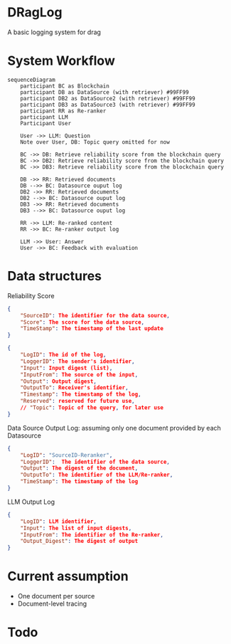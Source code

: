 # DRagLog
A basic logging system for drag



# System Workflow
```mermaid
sequenceDiagram
    participant BC as Blockchain
    participant DB as DataSource (with retriever) #99FF99
    participant DB2 as DataSource2 (with retriever) #99FF99
    participant DB3 as DataSource3 (with retriever) #99FF99
    participant RR as Re-ranker
    participant LLM
    Participant User

    User ->> LLM: Question
    Note over User, DB: Topic query omitted for now

    BC ->> DB: Retrieve reliability score from the blockchain query
    BC ->> DB2: Retrieve reliability score from the blockchain query
    BC ->> DB3: Retrieve reliability score from the blockchain query

    DB ->> RR: Retrieved documents
    DB -->> BC: Datasource ouput log
    DB2 ->> RR: Retrieved documents
    DB2 -->> BC: Datasource ouput log
    DB3 ->> RR: Retrieved documents
    DB3 -->> BC: Datasource ouput log
    
    RR ->> LLM: Re-ranked content
    RR ->> BC: Re-ranker output log

    LLM ->> User: Answer
    User ->> BC: Feedback with evaluation

```

# Data structures 
Reliability Score 
```json
{
    "SourceID": The identifier for the data source,
    "Score": The score for the data source,
    "TimeStamp": The timestamp of the last update
}
```
```json
{
	"LogID": The id of the log,
	"LoggerID": The sender's identifier,  
	"Input": Input digest (list),
	"InputFrom": The source of the input,
	"Output": Output digest,    
	"OutputTo": Receiver's identifier,
	"Timestamp": The timestamp of the log,  
	"Reserved": reserved for future use,
    // "Topic": Topic of the query, for later use
}
```
Data Source Output Log: assuming only one document provided by each Datasource
```json
{
    "LogID": "SourceID-Reranker",
    "LoggerID":  The identifier of the data source,
    "Output": The digest of the document,
    "OutputTo": The identifier of the LLM/Re-ranker,
    "TimeStamp": The timestamp of the log
}
```

<!-- 
Re-ranker Output Log
```json
{
    "Input_Source_IDs": The list of input source IDs,
    "Input_Digests": The list of input digests, 
    "Output_Source_IDs": The list of output,
    "Output_Digests": The list of output digests
}
``` -->

LLM Output Log
```json
{
    "LogID": LLM identifier,
    "Input": The list of input digests,
    "InputFrom": The identifier of the Re-ranker,
    "Output_Digest": The digest of output
}
```

<!-- On-chain state definition
```json
{
    "State_ID": Datasoruce identifier or composite identifier for logs,
    "Type": Type of the state info,
    "Content": Score/Digest,
    "TimeStamp": The timestamp for the last update,
    "Reserved": Reserved space for future use
}
``` -->

# Current assumption
+ One document per source
+ Document-level tracing

# Todo


